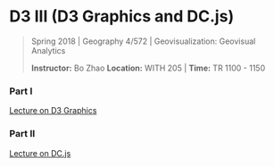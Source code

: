 # D3 III (D3 Graphics and DC.js)

> Spring 2018 | Geography 4/572 | Geovisualization: Geovisual Analytics
>
> **Instructor:** Bo Zhao  **Location:** WITH 205 | **Time:** TR 1100 - 1150

### Part I

[Lecture on D3 Graphics](part01)

### Part II

[Lecture on DC.js](part02)


